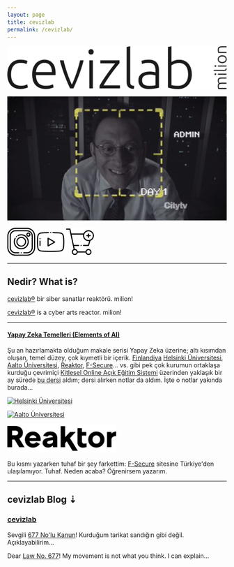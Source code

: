 ```yaml
---
layout: page
title: cevizlab
permalink: /cevizlab/
---
```


![cevizlab Logo](/assets/img/cevizlab-logo.png "cevizlab Logo")

![whoami admin](/assets/img/poi-whoami-admin.png "whoami admin")

[![Instagram Icon](/assets/img/instagram-icon.png "Instagram")](https://www.instagram.com/cevizlab/)
[![Youtube Icon](/assets/img/youtube-icon.png "Youtube")](https://www.youtube.com/channel/UCdr-_dvdG8W1piZWRUUMWrw)
[![Cart Icon](/assets/img/cart-icon.png "Shopier")](/store/)

---

## Nedir? What is?

[cevizlab®](/cevizlab/) bir siber sanatlar reaktörü. milion!

[cevizlab®](/cevizlab/) is a cyber arts reactor. milion!

---

#### [Yapay Zeka Temelleri (Elements of AI)](https://www.elementsofai.com/)

Şu an hazırlamakta olduğum makale serisi Yapay Zeka üzerine; altı kısımdan
oluşan, temel düzey, çok kıymetli bir içerik.
[Finlandiya](https://finland.fi/) [Helsinki
Üniversitesi](https://www.helsinki.fi/en), [Aalto
Üniversitesi](https://www.aalto.fi/en), [Reaktor](https://www.reaktor.com/),
[F-Secure](https://www.f-secure.com/en)... vs. gibi pek çok kurumun ortaklaşa
kurduğu çevrimiçi [Kitlesel Online Açık Eğitim
Sistemi](https://www.mooc.fi/en) üzerinden yaklaşık bir ay sürede [bu
dersi](https://www.elementsofai.com/) aldım; dersi alırken notlar da aldım.
İşte o notlar yakında burada...

[![Helsinki Üniversitesi](/assets/img/helsinki-uni-logo.png "Helsinki
Üniversitesi")](https://www.helsinki.fi/en)

[![Aalto Üniversitesi](/assets/img/aalto-uni-logo.png "Aalto
Üniversitesi")](https://www.aalto.fi/en)

[![Reaktor](/assets/img/reaktor-logo.png "Reaktor")](https://www.reaktor.com/)

Bu kısmı yazarken tuhaf bir şey farkettim:
[F-Secure](https://www.f-secure.com/en) sitesine Türkiye'den ulaşılamıyor.
Tuhaf. Neden acaba? Öğrenirsem yazarım.

---

## cevizlab Blog ⇣

### [cevizlab](/cevizlab/2020/09/27/cevizlab.html)

Sevgili [677 No'lu
Kanun](https://www.mevzuat.gov.tr/MevzuatMetin/1.3.677.pdf)! Kurduğum tarikat
sandığın gibi değil. Açıklayabilirim...

Dear [Law No. 677](https://www.mevzuat.gov.tr/MevzuatMetin/1.3.677.pdf)! My
movement is not what you think. I can explain...
